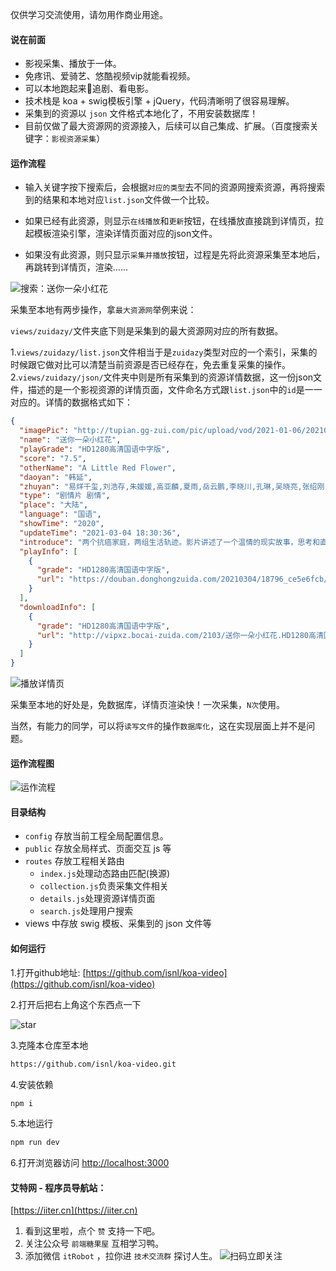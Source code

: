 
仅供学习交流使用，请勿用作商业用途。  

#### 说在前面

- 影视采集、播放于一体。
- 免疼讯、爱骑艺、悠酷视频vip就能看视频。
- 可以本地跑起来🏃追剧、看电影。
- 技术栈是 koa + swig模板引擎 + jQuery，代码清晰明了很容易理解。
- 采集到的资源以 `json` 文件格式本地化了，不用安装数据库！
- 目前仅做了最大资源网的资源接入，后续可以自己集成、扩展。（百度搜索关键字：`影视资源采集`）

#### 运作流程
- 输入关键字按下搜索后，会根据`对应的类型`去不同的资源网搜索资源，再将搜索到的结果和本地对应`list.json`文件做一个比较。  

- 如果已经有此资源，则显示`在线播放`和`更新`按钮，在线播放直接跳到详情页，拉起模板渲染引擎，渲染详情页面对应的json文件。  

- 如果没有此资源，则只显示`采集并播放`按钮，过程是先将此资源采集至本地后，再跳转到详情页，渲染......  

![搜索：送你一朵小红花](https://static.iiter.cn/article/4dd92cb3c141beddd752a8334bed6e89.png)

采集至本地有两步操作，拿`最大资源网`举例来说：

`views/zuidazy/`文件夹底下则是采集到的最大资源网对应的所有数据。

1.`views/zuidazy/list.json`文件相当于是`zuidazy`类型对应的一个索引，采集的时候跟它做对比可以清楚当前资源是否已经存在，免去重复采集的操作。
2.`views/zuidazy/json/`文件夹中则是所有采集到的资源详情数据，这一份json文件，描述的是一个影视资源的详情页面，文件命名方式跟`list.json`中的`id`是一一对应的。详情的数据格式如下：
```json
{
  "imagePic": "http://tupian.gg-zui.com/pic/upload/vod/2021-01-06/202101061609936935.jpg",
  "name": "送你一朵小红花",
  "playGrade": "HD1280高清国语中字版",
  "score": "7.5",
  "otherName": "A Little Red Flower",
  "daoyan": "韩延",
  "zhuyan": "易烊千玺,刘浩存,朱媛媛,高亚麟,夏雨,岳云鹏,李晓川,孔琳,吴晓亮,张绍刚,孙强,安笑歌,李增辉,姚未平,张浩天,柴陆",
  "type": "剧情片 剧情",
  "place": "大陆",
  "language": "国语",
  "showTime": "2020",
  "updateTime": "2021-03-04 18:30:36",
  "introduce": "两个抗癌家庭，两组生活轨迹。影片讲述了一个温情的现实故事，思考和直面了每一个普通人都会面临的终极问题——想象死亡随时可能到来，我们唯一要做的就是爱和珍惜。",
  "playInfo": [
    {
      "grade": "HD1280高清国语中字版",
      "url": "https://douban.donghongzuida.com/20210304/18796_ce5e6fcb/index.m3u8"
    }
  ],
  "downloadInfo": [
    {
      "grade": "HD1280高清国语中字版",
      "url": "http://vipxz.bocai-zuida.com/2103/送你一朵小红花.HD1280高清国语中字版.mp4"
    }
  ]
}
```
![播放详情页](https://static.iiter.cn/article/162536a6aa2a376a300688494c7df20c.png)

采集至本地的好处是，免数据库，详情页渲染快！一次采集，`N次`使用。

当然，有能力的同学，可以将`读写文件`的操作`数据库化`，这在实现层面上并不是问题。


#### 运作流程图

![运作流程](https://static.iiter.cn/article/54f9f95ea29e2ffd23c300b79e0bb709.png)

#### 目录结构

- `config` 存放当前工程全局配置信息。
- `public` 存放全局样式、页面交互 js 等
- `routes` 存放工程相关路由
  - `index.js`处理动态路由匹配(换源)
  - `collection.js`负责采集文件相关
  - `details.js`处理资源详情页面
  - `search.js`处理用户搜索
- views 中存放 swig 模板、采集到的 json 文件等

#### 如何运行

1.打开github地址: [https://github.com/isnl/koa-video](https://github.com/isnl/koa-video)  

2.打开后把右上角这个东西点一下  

![star](https://static.iiter.cn/article/3bbc16ffb5beb901ac739b76872dd69e.png)  

3.克隆本仓库至本地
```bash
https://github.com/isnl/koa-video.git
```
4.安装依赖
```bash
npm i
```
5.本地运行
```bash
npm run dev
```
6.打开浏览器访问 [http://localhost:3000](http://localhost:3000)

#### 艾特网 - 程序员导航站：

[https://iiter.cn](https://iiter.cn)

1. 看到这里啦，点个 `赞` 支持一下吧。
2. 关注公众号 `前端糖果屋` 互相学习鸭。
3. 添加微信 `itRobot` ，拉你进 `技术交流群` 探讨人生。
   ![扫码立即关注](https://static.iiter.cn/mp_footer.png)
